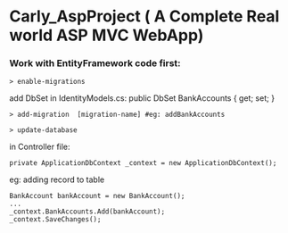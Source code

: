 # Carly_AspProject ( A Complete Real world ASP MVC WebApp)

### Work with EntityFramework code first:
```
> enable-migrations
```

add DbSet in IdentityModels.cs:
public DbSet<BankAccount> BankAccounts { get; set; }

```
> add-migration  [migration-name] #eg: addBankAccounts
```

```
> update-database
```

in Controller file:    
```
private ApplicationDbContext _context = new ApplicationDbContext();  
```

eg: adding record to table  
```
BankAccount bankAccount = new BankAccount();  
...  
_context.BankAccounts.Add(bankAccount);  
_context.SaveChanges();  
```
